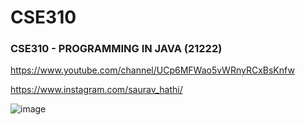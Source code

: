 # CSE310
### CSE310 - PROGRAMMING IN JAVA (21222)

https://www.youtube.com/channel/UCp6MFWao5vWRnyRCxBsKnfw

https://www.instagram.com/saurav_hathi/

![image](https://user-images.githubusercontent.com/61316762/154223151-4c597780-db84-4b95-a274-71fd6c836f50.png)


